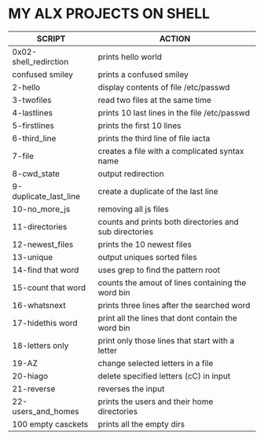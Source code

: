 #	MY ALX PROJECTS ON SHELL	#

| SCRIPT | ACTION |
| ------ | ------- |
| 0x02-shell_redirction | prints hello world |
| confused smiley | prints a confused smiley |
| 2-hello | display contents of file /etc/passwd |
| 3-twofiles | read two files at the same time|
| 4-lastlines | prints 10 last lines in the file /etc/passwd |
| 5-firstlines | prints the first 10 lines |
| 6-third_line | prints the third line of file iacta |
| 7-file | creates a file with a complicated syntax name |
| 8-cwd_state | output redirection |
| 9-duplicate_last_line | create a duplicate of the last line |
| 10-no_more_js | removing all js files |
| 11-directories | counts and prints both directories and sub directories |
| 12-newest_files | prints the 10 newest files |
| 13-unique | output uniques sorted files |
| 14-find that word | uses grep to find the pattern root |
| 15-count that word | counts the amout of lines containing the word bin |
| 16-whatsnext | prints three lines after the searched word |
| 17-hidethis word | print all the lines that dont contain the word bin |
| 18-letters only | print only those lines that start with a letter |
| 19-AZ | change selected letters in a file|
| 20-hiago | delete specified letters (cC) in input |
| 21-reverse | reverses the input |
| 22-users_and_homes | prints the users and their home directories |
| 100 empty casckets | prints all the empty dirs |

